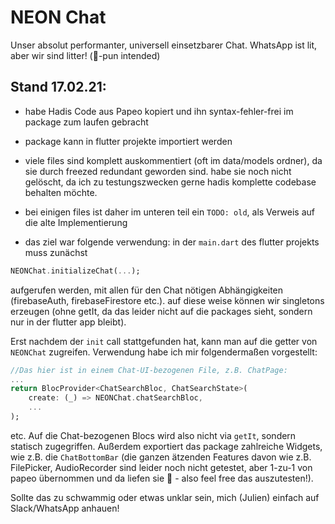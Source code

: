 
# NEON Chat

Unser absolut performanter, universell einsetzbarer Chat. WhatsApp ist lit, aber wir sind litter! (🏴󠁧󠁢󠁥󠁮󠁧󠁿-pun intended)

## Stand 17.02.21:
- habe Hadis Code aus Papeo kopiert und ihn syntax-fehler-frei im package zum laufen gebracht
- package kann in flutter projekte importiert werden
- viele files sind komplett auskommentiert (oft im data/models ordner), da sie durch freezed
redundant geworden sind. habe sie noch nicht gelöscht, da ich zu testungszwecken gerne
hadis komplette codebase behalten möchte.
- bei einigen files ist daher im unteren teil ein ```TODO: old```, als Verweis auf die alte Implementierung

- das ziel war folgende verwendung: in der ```main.dart``` des flutter projekts muss zunächst

```dart 
NEONChat.initializeChat(...);
```

aufgerufen werden, mit allen für den Chat nötigen Abhängigkeiten (firebaseAuth, firebaseFirestore etc.). auf diese weise können wir singletons erzeugen (ohne getIt, da das leider nicht auf die packages sieht, sondern nur in der flutter app bleibt).

Erst nachdem der ```init``` call stattgefunden hat, kann man auf die getter von ```NEONChat``` zugreifen. Verwendung habe ich mir folgendermaßen vorgestellt:

```dart
//Das hier ist in einem Chat-UI-bezogenen File, z.B. ChatPage:
...
return BlocProvider<ChatSearchBloc, ChatSearchState>(
    create: (_) => NEONChat.chatSearchBloc,
    ...
);
```

etc. Auf die Chat-bezogenen Blocs wird also nicht via ```getIt```, sondern statisch zugegriffen. Außerdem exportiert das package zahlreiche Widgets, wie z.B. die ```ChatBottomBar``` (die ganzen ätzenden Features davon wie z.B. FilePicker, AudioRecorder sind leider noch nicht getestet, aber 1-zu-1 von papeo übernommen und da liefen sie 🤪 - also feel free das auszutesten!).

Sollte das zu schwammig oder etwas unklar sein, mich (Julien) einfach auf Slack/WhatsApp anhauen!

<!-- ## Features

TODO: List what your package can do. Maybe include images, gifs, or videos.

## Getting started

TODO: List prerequisites and provide or point to information on how to
start using the package.

## Usage

TODO: Include short and useful examples for package users. Add longer examples
to `/example` folder. 

```dart
const like = 'sample';
```

## Additional information

TODO: Tell users more about the package: where to find more information, how to 
contribute to the package, how to file issues, what response they can expect 
from the package authors, and more. -->
